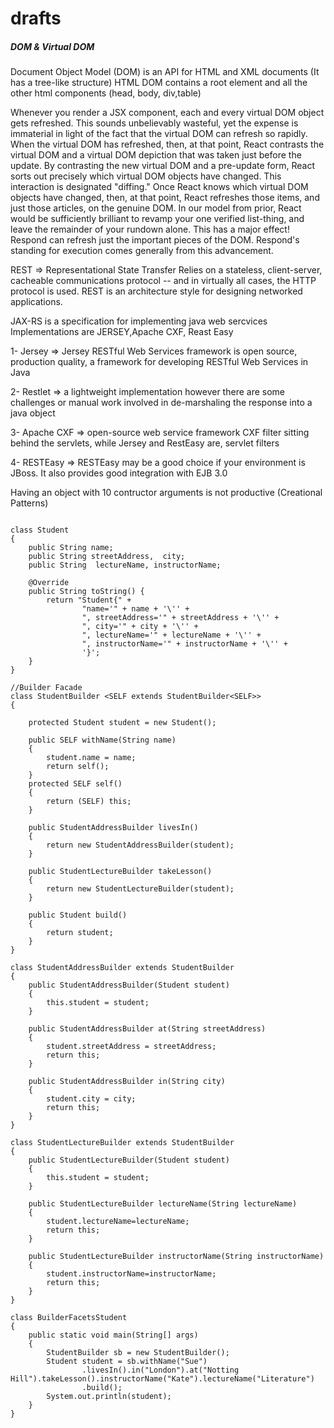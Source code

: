 # drafts
##### DOM & Virtual DOM

Document Object Model (DOM) is an API for  HTML and XML documents (It has a tree-like structure) HTML DOM contains a root element and all the other html components (head, body, div,table)

Whenever you render a JSX component, each and every virtual DOM object gets refreshed. This sounds unbelievably wasteful, yet the expense is immaterial in light of the fact that the virtual DOM can refresh so rapidly. When the virtual DOM has refreshed, then, at that point, React contrasts the virtual DOM and a virtual DOM depiction that was taken just before the update. By contrasting the new virtual DOM and a pre-update form, React sorts out precisely which virtual DOM objects have changed. This interaction is designated "diffing." Once React knows which virtual DOM objects have changed, then, at that point, React refreshes those items, and just those articles, on the genuine DOM. In our model from prior, React would be sufficiently brilliant to revamp your one verified list-thing, and leave the remainder of your rundown alone. This has a major effect! Respond can refresh just the important pieces of the DOM. Respond's standing for execution comes generally from this advancement.



REST => Representational State Transfer Relies on a stateless, client-server, cacheable communications protocol -- and in virtually all cases, the HTTP protocol is used. REST is an architecture style for designing networked applications.

JAX-RS is a specification for implementing java web sercvices Implementations are JERSEY,Apache CXF, Reast Easy

1- Jersey => Jersey RESTful Web Services framework is open source, production quality, a framework for developing RESTful Web Services in Java

2- Restlet => a lightweight implementation however there are some challenges or manual work involved in de-marshaling the response into a java object

3- Apache CXF => open-source web service framework CXF filter sitting behind the servlets, while Jersey and RestEasy are, servlet filters

4- RESTEasy => RESTEasy may be a good choice if your environment is JBoss. It also provides good integration with EJB 3.0



Having an object with 10 contructor arguments is not productive (Creational Patterns)

```

class Student
{
    public String name;
    public String streetAddress,  city;
    public String  lectureName, instructorName;

    @Override
    public String toString() {
        return "Student{" +
                "name='" + name + '\'' +
                ", streetAddress='" + streetAddress + '\'' +
                ", city='" + city + '\'' +
                ", lectureName='" + lectureName + '\'' +
                ", instructorName='" + instructorName + '\'' +
                '}';
    }
}

//Builder Facade
class StudentBuilder <SELF extends StudentBuilder<SELF>>
{

    protected Student student = new Student();

    public SELF withName(String name)
    {
        student.name = name;
        return self();
    }
    protected SELF self()
    {
        return (SELF) this;
    }

    public StudentAddressBuilder livesIn()
    {
        return new StudentAddressBuilder(student);
    }

    public StudentLectureBuilder takeLesson()
    {
        return new StudentLectureBuilder(student);
    }

    public Student build()
    {
        return student;
    }
}

class StudentAddressBuilder extends StudentBuilder
{
    public StudentAddressBuilder(Student student)
    {
        this.student = student;
    }

    public StudentAddressBuilder at(String streetAddress)
    {
        student.streetAddress = streetAddress;
        return this;
    }

    public StudentAddressBuilder in(String city)
    {
        student.city = city;
        return this;
    }
}

class StudentLectureBuilder extends StudentBuilder
{
    public StudentLectureBuilder(Student student)
    {
        this.student = student;
    }

    public StudentLectureBuilder lectureName(String lectureName)
    {
        student.lectureName=lectureName;
        return this;
    }

    public StudentLectureBuilder instructorName(String instructorName)
    {
        student.instructorName=instructorName;
        return this;
    }
}

class BuilderFacetsStudent
{
    public static void main(String[] args)
    {
        StudentBuilder sb = new StudentBuilder();
        Student student = sb.withName("Sue")
                .livesIn().in("London").at("Notting Hill").takeLesson().instructorName("Kate").lectureName("Literature")
                .build();
        System.out.println(student);
    }
}
```
